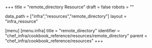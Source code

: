 +++
title = "remote_directory Resource"
draft = false
robots = ""

data_path = ["infra","resources","remote_directory"]
layout = "infra_resource"


[menu]
  [menu.infra]
    title = "remote_directory"
    identifier = "chef_infra/cookbook_reference/resources/remote_directory"
    parent = "chef_infra/cookbook_reference/resources"
+++

<!-- The contents of this page are automatically generated from the remote_directory.yaml file in the data directory. -->
<!-- To suggest a change, edit the https://github.com/chef/chef/blob/master/lib/chef/resource/remote_directory.rb file
      and submit a pull request to the https://github.com/chef/chef repository. -->
